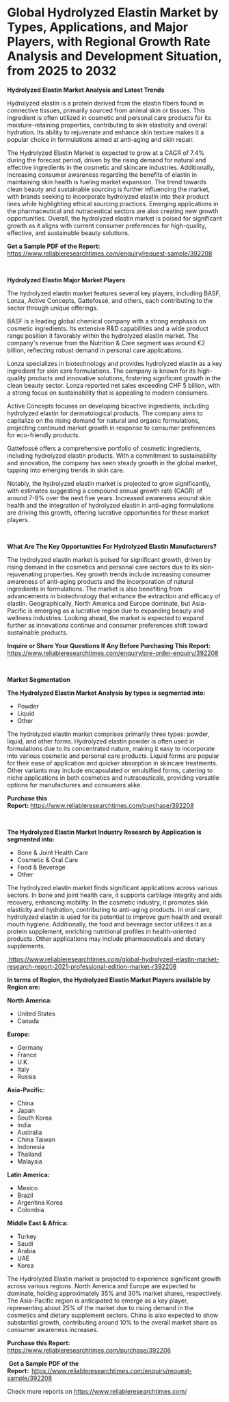 <p><h1>Global Hydrolyzed Elastin Market by Types, Applications, and Major Players, with Regional Growth Rate Analysis and Development Situation, from 2025 to 2032</h1></p><p><strong>Hydrolyzed Elastin Market Analysis and Latest Trends</strong></p>
<p><p>Hydrolyzed elastin is a protein derived from the elastin fibers found in connective tissues, primarily sourced from animal skin or tissues. This ingredient is often utilized in cosmetic and personal care products for its moisture-retaining properties, contributing to skin elasticity and overall hydration. Its ability to rejuvenate and enhance skin texture makes it a popular choice in formulations aimed at anti-aging and skin repair.</p><p>The Hydrolyzed Elastin Market is expected to grow at a CAGR of 7.4% during the forecast period, driven by the rising demand for natural and effective ingredients in the cosmetic and skincare industries. Additionally, increasing consumer awareness regarding the benefits of elastin in maintaining skin health is fueling market expansion. The trend towards clean beauty and sustainable sourcing is further influencing the market, with brands seeking to incorporate hydrolyzed elastin into their product lines while highlighting ethical sourcing practices. Emerging applications in the pharmaceutical and nutraceutical sectors are also creating new growth opportunities. Overall, the hydrolyzed elastin market is poised for significant growth as it aligns with current consumer preferences for high-quality, effective, and sustainable beauty solutions.</p></p>
<p><strong>Get a Sample PDF of the Report:&nbsp;</strong> <a href="https://www.reliableresearchtimes.com/enquiry/request-sample/392208?utm_campaign=2006&utm_medium=2&utm_source=Github&utm_content=ia&utm_term=29032025&utm_id=hydrolyzed-elastin">https://www.reliableresearchtimes.com/enquiry/request-sample/392208</a></p>
<p>&nbsp;</p>
<p><strong>Hydrolyzed Elastin Major Market Players</strong></p>
<p><p>The hydrolyzed elastin market features several key players, including BASF, Lonza, Active Concepts, Gattefossé, and others, each contributing to the sector through unique offerings.</p><p>BASF is a leading global chemical company with a strong emphasis on cosmetic ingredients. Its extensive R&D capabilities and a wide product range position it favorably within the hydrolyzed elastin market. The company's revenue from the Nutrition & Care segment was around €2 billion, reflecting robust demand in personal care applications.</p><p>Lonza specializes in biotechnology and provides hydrolyzed elastin as a key ingredient for skin care formulations. The company is known for its high-quality products and innovative solutions, fostering significant growth in the clean beauty sector. Lonza reported net sales exceeding CHF 5 billion, with a strong focus on sustainability that is appealing to modern consumers.</p><p>Active Concepts focuses on developing bioactive ingredients, including hydrolyzed elastin for dermatological products. The company aims to capitalize on the rising demand for natural and organic formulations, projecting continued market growth in response to consumer preferences for eco-friendly products.</p><p>Gattefossé offers a comprehensive portfolio of cosmetic ingredients, including hydrolyzed elastin products. With a commitment to sustainability and innovation, the company has seen steady growth in the global market, tapping into emerging trends in skin care.</p><p>Notably, the hydrolyzed elastin market is projected to grow significantly, with estimates suggesting a compound annual growth rate (CAGR) of around 7-8% over the next five years. Increased awareness around skin health and the integration of hydrolyzed elastin in anti-aging formulations are driving this growth, offering lucrative opportunities for these market players.</p></p>
<p>&nbsp;</p>
<p><strong>What Are The Key Opportunities For Hydrolyzed Elastin Manufacturers?</strong></p>
<p><p>The hydrolyzed elastin market is poised for significant growth, driven by rising demand in the cosmetics and personal care sectors due to its skin-rejuvenating properties. Key growth trends include increasing consumer awareness of anti-aging products and the incorporation of natural ingredients in formulations. The market is also benefiting from advancements in biotechnology that enhance the extraction and efficacy of elastin. Geographically, North America and Europe dominate, but Asia-Pacific is emerging as a lucrative region due to expanding beauty and wellness industries. Looking ahead, the market is expected to expand further as innovations continue and consumer preferences shift toward sustainable products.</p></p>
<p><strong>Inquire or Share Your Questions If Any Before Purchasing This Report:</strong> <a href="https://www.reliableresearchtimes.com/enquiry/pre-order-enquiry/392208?utm_campaign=2006&utm_medium=2&utm_source=Github&utm_content=ia&utm_term=29032025&utm_id=hydrolyzed-elastin">https://www.reliableresearchtimes.com/enquiry/pre-order-enquiry/392208</a></p>
<p>&nbsp;</p>
<p><strong>Market Segmentation</strong></p>
<p><strong>The Hydrolyzed Elastin Market Analysis by types is segmented into:</strong></p>
<p><ul><li>Powder</li><li>Liquid</li><li>Other</li></ul></p>
<p><p>The hydrolyzed elastin market comprises primarily three types: powder, liquid, and other forms. Hydrolyzed elastin powder is often used in formulations due to its concentrated nature, making it easy to incorporate into various cosmetic and personal care products. Liquid forms are popular for their ease of application and quicker absorption in skincare treatments. Other variants may include encapsulated or emulsified forms, catering to niche applications in both cosmetics and nutraceuticals, providing versatile options for manufacturers and consumers alike.</p></p>
<p><strong>Purchase this Report:&nbsp;</strong><a href="https://www.reliableresearchtimes.com/purchase/392208?utm_campaign=2006&utm_medium=2&utm_source=Github&utm_content=ia&utm_term=29032025&utm_id=hydrolyzed-elastin">https://www.reliableresearchtimes.com/purchase/392208</a></p>
<p>&nbsp;</p>
<p><strong>The Hydrolyzed Elastin Market Industry Research by Application is segmented into:</strong></p>
<p><ul><li>Bone & Joint Health Care</li><li>Cosmetic & Oral Care</li><li>Food & Beverage</li><li>Other</li></ul></p>
<p><p>The hydrolyzed elastin market finds significant applications across various sectors. In bone and joint health care, it supports cartilage integrity and aids recovery, enhancing mobility. In the cosmetic industry, it promotes skin elasticity and hydration, contributing to anti-aging products. In oral care, hydrolyzed elastin is used for its potential to improve gum health and overall mouth hygiene. Additionally, the food and beverage sector utilizes it as a protein supplement, enriching nutritional profiles in health-oriented products. Other applications may include pharmaceuticals and dietary supplements.</p></p>
<p><a href="https://www.reliableresearchtimes.com/global-hydrolyzed-elastin-market-research-report-2021-professional-edition-market-r392208?utm_campaign=2006&utm_medium=2&utm_source=Github&utm_content=ia&utm_term=29032025&utm_id=hydrolyzed-elastin">&nbsp;https://www.reliableresearchtimes.com/global-hydrolyzed-elastin-market-research-report-2021-professional-edition-market-r392208</a></p>
<p><strong>In terms of Region, the Hydrolyzed Elastin Market Players available by Region are:</strong></p>
<p>
    <p> <strong> North America: </strong>
        <ul>
            <li>United States</li>
            <li>Canada</li>
        </ul>
        </p> 
    <p> <strong> Europe: </strong>
        <ul>
            <li>Germany</li>
            <li>France</li>
            <li>U.K.</li>
            <li>Italy</li>
            <li>Russia</li>
        </ul>
        </p> 
    <p> <strong> Asia-Pacific: </strong>
        <ul>
            <li>China</li>
            <li>Japan</li>
            <li>South Korea</li>
            <li>India</li>
            <li>Australia</li>
            <li>China Taiwan</li>
            <li>Indonesia</li>
            <li>Thailand</li>
            <li>Malaysia</li>
        </ul>
        </p> 
    <p> <strong> Latin America: </strong>
        <ul>
            <li>Mexico</li>
            <li>Brazil</li>
            <li>Argentina Korea</li>
            <li>Colombia</li>
        </ul>
        </p> 
    <p> <strong> Middle East & Africa: </strong>
        <ul>
            <li>Turkey</li>
            <li>Saudi</li>
            <li>Arabia</li>
            <li>UAE</li>
            <li>Korea</li>
        </ul>
    </p>
    </p>
<p><p>The Hydrolyzed Elastin market is projected to experience significant growth across various regions. North America and Europe are expected to dominate, holding approximately 35% and 30% market shares, respectively. The Asia-Pacific region is anticipated to emerge as a key player, representing about 25% of the market due to rising demand in the cosmetics and dietary supplement sectors. China is also expected to show substantial growth, contributing around 10% to the overall market share as consumer awareness increases.</p></p>
<p><strong>Purchase this Report: </strong><a href="https://www.reliableresearchtimes.com/purchase/392208?utm_campaign=2006&utm_medium=2&utm_source=Github&utm_content=ia&utm_term=29032025&utm_id=hydrolyzed-elastin">https://www.reliableresearchtimes.com/purchase/392208</a></p>
<p>&nbsp;<strong>Get a Sample PDF of the Report:&nbsp;&nbsp;</strong><a href="https://www.reliableresearchtimes.com/enquiry/request-sample/392208?utm_campaign=2006&utm_medium=2&utm_source=Github&utm_content=ia&utm_term=29032025&utm_id=hydrolyzed-elastin">https://www.reliableresearchtimes.com/enquiry/request-sample/392208</a></p>
<p><strong></strong></p>
<p>Check more reports on <a href="https://www.reliableresearchtimes.com/?utm_campaign=2006&utm_medium=2&utm_source=Github&utm_content=ia&utm_term=29032025&utm_id=hydrolyzed-elastin">https://www.reliableresearchtimes.com/</a></p>